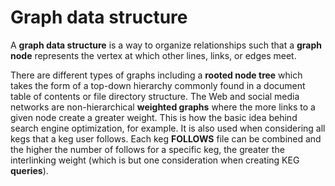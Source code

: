 # Graph data structure

A **graph data structure** is a way to organize relationships such that a **graph node** represents the vertex at which other lines, links, or edges meet.

There are different types of graphs including a **rooted node tree** which takes the form of a top-down hierarchy commonly found in a document table of contents or file directory structure. The Web and social media networks are non-hierarchical **weighted graphs** where the more links to a given node create a greater weight. This is how the basic idea behind search engine optimization, for example. It is also used when considering all kegs that a keg user follows. Each keg **FOLLOWS** file can be combined and the higher the number of follows for a specific keg, the greater the interlinking weight (which is but one consideration when creating KEG **queries**).
